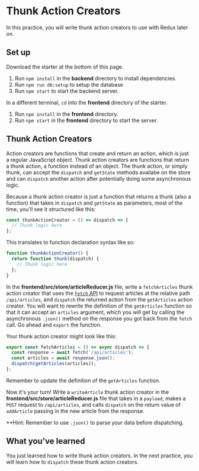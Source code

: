 # Thunk Action Creators

In this practice, you will write thunk action creators to use with Redux later
on.

## Set up

Download the starter at the bottom of this page.

1. Run `npm install` in the **backend** directory to install dependencies.
2. Run `npm run db:setup` to setup the database
3. Run `npm start` to start the backend server.

In a different terminal, `cd` into the **frontend** directory of the starter.

1. Run `npm install` in the **frontend** directory.
2. Run `npm start` in the **frontend** directory to start the server.

## Thunk Action Creators

Action creators are functions that create and return an action, which is just
a regular JavaScript object. Thunk action creators are functions that return
a thunk action, a function instead of an object. The thunk action, or simply 
thunk, can accept the `dispatch` and `getState` methods availabe on the store 
and can `dispatch` another action after potentially doing some asynchronous 
logic.

Because a thunk action creator is just a function that returns a thunk (also a function) that takes in `dispatch` and `getState` as parameters, most of the 
time, you'll see it structured like this:

```javascript
const thunkActionCreator = () => dispatch => {
  // Thunk logic here
};
```

This translates to function declaration syntax like so:

```javascript
function thunkActionCreator() {
  return function thunk(dispatch) {
    // Thunk logic here
  };
}
```

In the **frontend/src/store/articleReducer.js** file, write a `fetchArticles`
thunk action creator that uses the [`Fetch` API][fetch] to request articles at
the relative path `/api/articles`, and `dispatch` the returned action from the
`getArticles` action creator. You will want to rewrite the definition of the
`getArticles` function so that it can accept an `articles` argument, which you
will get by calling the asynchronous `.json()` method on the response you got
back from the `fetch` call. Go ahead and `export` the function.

Your thunk action creator might look like this:

```javascript
export const fetchArticles = () => async dispatch => {
  const response = await fetch('/api/articles');
  const articles = await response.json();
  dispatch(getArticles(articles));
};
```

Remember to update the definition of the `getArticles` function.

Now it's your turn! Write a `writeArticle` thunk action creator in the
**frontend/src/store/articleReducer.js** file that takes in a `payload`, makes
a `POST` request to `/api/articles`, and calls `dispatch` on the return value of
`addArticle` passing in the new article from the response.

**Hint: Remember to use `.json()` to parse your data before dispatching. 

## What you've learned

You just learned how to write thunk action creators. In the next practice, you
will learn how to `dispatch` these thunk action creators.

[fetch]: https://developer.mozilla.org/en-US/docs/Web/API/Fetch_API

